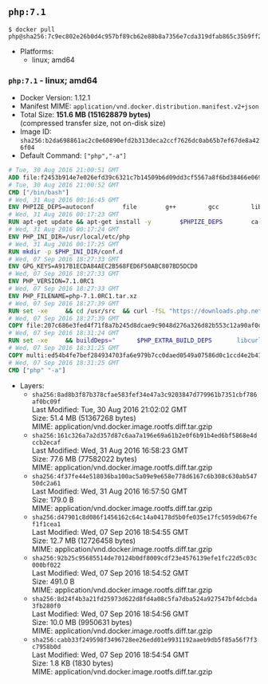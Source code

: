 ## `php:7.1`

```console
$ docker pull php@sha256:7c9ec802e26b0d4c957bf89cb62e88b8a7356e7cda319dfab865c35b9ff2751a
```

-	Platforms:
	-	linux; amd64

### `php:7.1` - linux; amd64

-	Docker Version: 1.12.1
-	Manifest MIME: `application/vnd.docker.distribution.manifest.v2+json`
-	Total Size: **151.6 MB (151628879 bytes)**  
	(compressed transfer size, not on-disk size)
-	Image ID: `sha256:b2da698861ac2c0e60890efd2b313deca2ccf7626dc0ab65b7ef67de8a426f04`
-	Default Command: `["php","-a"]`

```dockerfile
# Tue, 30 Aug 2016 21:00:51 GMT
ADD file:f2453b914e7e026efd39c6321c7b14509b6d09dd3cf5567a8f6bd38466e06954 in / 
# Tue, 30 Aug 2016 21:00:52 GMT
CMD ["/bin/bash"]
# Wed, 31 Aug 2016 00:16:45 GMT
ENV PHPIZE_DEPS=autoconf 		file 		g++ 		gcc 		libc-dev 		make 		pkg-config 		re2c
# Wed, 31 Aug 2016 00:17:23 GMT
RUN apt-get update && apt-get install -y 		$PHPIZE_DEPS 		ca-certificates 		curl 		libedit2 		libsqlite3-0 		libxml2 		xz-utils 	--no-install-recommends && rm -r /var/lib/apt/lists/*
# Wed, 31 Aug 2016 00:17:24 GMT
ENV PHP_INI_DIR=/usr/local/etc/php
# Wed, 31 Aug 2016 00:17:25 GMT
RUN mkdir -p $PHP_INI_DIR/conf.d
# Wed, 07 Sep 2016 18:27:33 GMT
ENV GPG_KEYS=A917B1ECDA84AEC2B568FED6F50ABC807BD5DCD0
# Wed, 07 Sep 2016 18:27:33 GMT
ENV PHP_VERSION=7.1.0RC1
# Wed, 07 Sep 2016 18:27:33 GMT
ENV PHP_FILENAME=php-7.1.0RC1.tar.xz
# Wed, 07 Sep 2016 18:27:39 GMT
RUN set -xe 	&& cd /usr/src 	&& curl -fSL "https://downloads.php.net/~davey/$PHP_FILENAME" -o php.tar.xz 	&& curl -fSL "https://downloads.php.net/~davey/$PHP_FILENAME.asc" -o php.tar.xz.asc 	&& export GNUPGHOME="$(mktemp -d)" 	&& for key in $GPG_KEYS; do 		gpg --keyserver ha.pool.sks-keyservers.net --recv-keys "$key"; 	done 	&& gpg --batch --verify php.tar.xz.asc php.tar.xz 	&& rm -r "$GNUPGHOME"
# Wed, 07 Sep 2016 18:27:39 GMT
COPY file:207c686e3fed4f71f8a7b245d8dcae9c9048d276a326d82b553c12a90af0c0ca in /usr/local/bin/ 
# Wed, 07 Sep 2016 18:31:24 GMT
RUN set -xe 	&& buildDeps=" 		$PHP_EXTRA_BUILD_DEPS 		libcurl4-openssl-dev 		libedit-dev 		libsqlite3-dev 		libssl-dev 		libxml2-dev 	" 	&& apt-get update && apt-get install -y $buildDeps --no-install-recommends && rm -rf /var/lib/apt/lists/* 		&& docker-php-source extract 	&& cd /usr/src/php 	&& ./configure 		--with-config-file-path="$PHP_INI_DIR" 		--with-config-file-scan-dir="$PHP_INI_DIR/conf.d" 				--disable-cgi 				--enable-ftp 		--enable-mbstring 		--enable-mysqlnd 				--with-curl 		--with-libedit 		--with-openssl 		--with-zlib 				$PHP_EXTRA_CONFIGURE_ARGS 	&& make -j"$(nproc)" 	&& make install 	&& { find /usr/local/bin /usr/local/sbin -type f -executable -exec strip --strip-all '{}' + || true; } 	&& make clean 	&& docker-php-source delete 		&& apt-get purge -y --auto-remove -o APT::AutoRemove::RecommendsImportant=false $buildDeps
# Wed, 07 Sep 2016 18:31:25 GMT
COPY multi:ed54b4fe7bef284934703fa6e979b7cc0daed0549a07586d0c1ccd4e2b41884a in /usr/local/bin/ 
# Wed, 07 Sep 2016 18:31:25 GMT
CMD ["php" "-a"]
```

-	Layers:
	-	`sha256:8ad8b3f87b378cfae583fef34e47a3c9203847d779961b7351cbf786af0bc09f`  
		Last Modified: Tue, 30 Aug 2016 21:02:02 GMT  
		Size: 51.4 MB (51367268 bytes)  
		MIME: application/vnd.docker.image.rootfs.diff.tar.gzip
	-	`sha256:161c326a7a2d357d87c6aa7a196e69a61b2e0f6b91b4ed6bf5868e4dccb2ecaf`  
		Last Modified: Wed, 31 Aug 2016 16:58:23 GMT  
		Size: 77.6 MB (77582022 bytes)  
		MIME: application/vnd.docker.image.rootfs.diff.tar.gzip
	-	`sha256:4f37fe44e518036ba100ac5a09e9e658e778d6167c6b308c630ab54750dc2a61`  
		Last Modified: Wed, 31 Aug 2016 16:57:50 GMT  
		Size: 179.0 B  
		MIME: application/vnd.docker.image.rootfs.diff.tar.gzip
	-	`sha256:d47901c8d086f1456162c64c14a04178d5b0fe035e17fc5059db67fef1f1cea1`  
		Last Modified: Wed, 07 Sep 2016 18:54:55 GMT  
		Size: 12.7 MB (12726458 bytes)  
		MIME: application/vnd.docker.image.rootfs.diff.tar.gzip
	-	`sha256:92b25c95685514de70124b0df8009cdf23e4576139efe1fc22d5c03c000bf022`  
		Last Modified: Wed, 07 Sep 2016 18:54:52 GMT  
		Size: 491.0 B  
		MIME: application/vnd.docker.image.rootfs.diff.tar.gzip
	-	`sha256:8d24f4b3a21fd25973d622d8fd4a08c5fa7dba524a927547bf4dcbda3fb280f0`  
		Last Modified: Wed, 07 Sep 2016 18:54:56 GMT  
		Size: 10.0 MB (9950631 bytes)  
		MIME: application/vnd.docker.image.rootfs.diff.tar.gzip
	-	`sha256:cabb33f249598f3496728ee26edd01e9931192aaeb9db5f85a56f7f3c7958b0d`  
		Last Modified: Wed, 07 Sep 2016 18:54:54 GMT  
		Size: 1.8 KB (1830 bytes)  
		MIME: application/vnd.docker.image.rootfs.diff.tar.gzip

